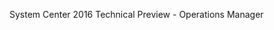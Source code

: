 <Token xmlns:xlink="http://www.w3.org/1999/xlink">System Center 2016 Technical Preview - Operations Manager</Token>